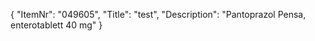 {
  "ItemNr": "049605",
  "Title": "test",
  "Description": "Pantoprazol Pensa, enterotablett 40 mg"
}